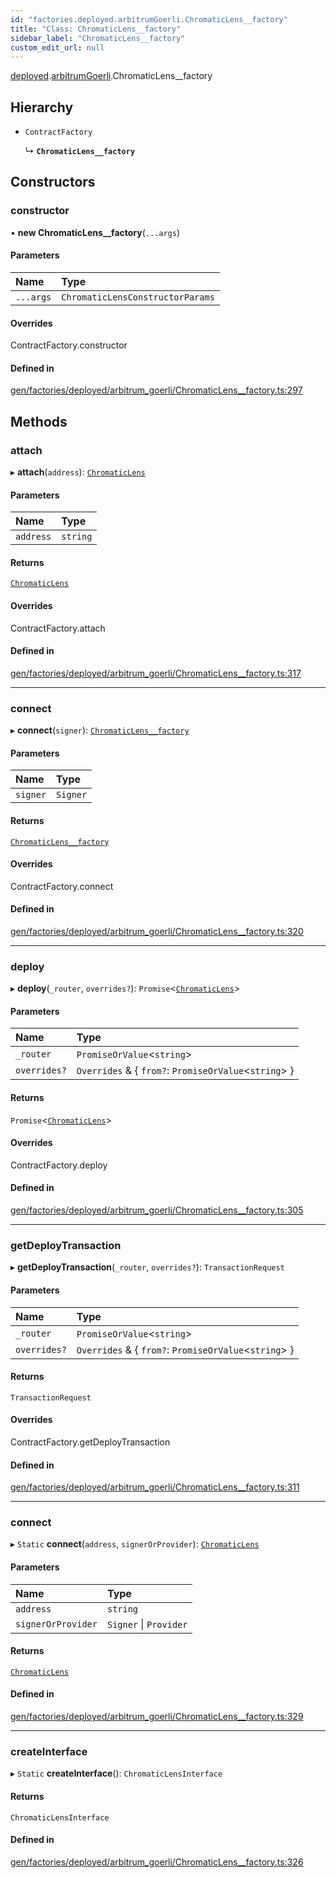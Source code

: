 ```yaml
---
id: "factories.deployed.arbitrumGoerli.ChromaticLens__factory"
title: "Class: ChromaticLens__factory"
sidebar_label: "ChromaticLens__factory"
custom_edit_url: null
---
```


[deployed](../namespaces/factories.deployed.md).[arbitrumGoerli](../namespaces/factories.deployed.arbitrumGoerli.md).ChromaticLens__factory

## Hierarchy

- `ContractFactory`

  ↳ **`ChromaticLens__factory`**

## Constructors

### constructor

• **new ChromaticLens__factory**(`...args`)

#### Parameters

| Name | Type |
| :------ | :------ |
| `...args` | `ChromaticLensConstructorParams` |

#### Overrides

ContractFactory.constructor

#### Defined in

[gen/factories/deployed/arbitrum_goerli/ChromaticLens__factory.ts:297](https://github.com/chromatic-protocol/sdk/blob/beec14f/src/gen/factories/deployed/arbitrum_goerli/ChromaticLens__factory.ts#L297)

## Methods

### attach

▸ **attach**(`address`): [`ChromaticLens`](../interfaces/deployed.arbitrumGoerli.ChromaticLens-1.md)

#### Parameters

| Name | Type |
| :------ | :------ |
| `address` | `string` |

#### Returns

[`ChromaticLens`](../interfaces/deployed.arbitrumGoerli.ChromaticLens-1.md)

#### Overrides

ContractFactory.attach

#### Defined in

[gen/factories/deployed/arbitrum_goerli/ChromaticLens__factory.ts:317](https://github.com/chromatic-protocol/sdk/blob/beec14f/src/gen/factories/deployed/arbitrum_goerli/ChromaticLens__factory.ts#L317)

___

### connect

▸ **connect**(`signer`): [`ChromaticLens__factory`](factories.deployed.arbitrumGoerli.ChromaticLens__factory.md)

#### Parameters

| Name | Type |
| :------ | :------ |
| `signer` | `Signer` |

#### Returns

[`ChromaticLens__factory`](factories.deployed.arbitrumGoerli.ChromaticLens__factory.md)

#### Overrides

ContractFactory.connect

#### Defined in

[gen/factories/deployed/arbitrum_goerli/ChromaticLens__factory.ts:320](https://github.com/chromatic-protocol/sdk/blob/beec14f/src/gen/factories/deployed/arbitrum_goerli/ChromaticLens__factory.ts#L320)

___

### deploy

▸ **deploy**(`_router`, `overrides?`): `Promise`<[`ChromaticLens`](../interfaces/deployed.arbitrumGoerli.ChromaticLens-1.md)\>

#### Parameters

| Name | Type |
| :------ | :------ |
| `_router` | `PromiseOrValue`<`string`\> |
| `overrides?` | `Overrides` & { `from?`: `PromiseOrValue`<`string`\>  } |

#### Returns

`Promise`<[`ChromaticLens`](../interfaces/deployed.arbitrumGoerli.ChromaticLens-1.md)\>

#### Overrides

ContractFactory.deploy

#### Defined in

[gen/factories/deployed/arbitrum_goerli/ChromaticLens__factory.ts:305](https://github.com/chromatic-protocol/sdk/blob/beec14f/src/gen/factories/deployed/arbitrum_goerli/ChromaticLens__factory.ts#L305)

___

### getDeployTransaction

▸ **getDeployTransaction**(`_router`, `overrides?`): `TransactionRequest`

#### Parameters

| Name | Type |
| :------ | :------ |
| `_router` | `PromiseOrValue`<`string`\> |
| `overrides?` | `Overrides` & { `from?`: `PromiseOrValue`<`string`\>  } |

#### Returns

`TransactionRequest`

#### Overrides

ContractFactory.getDeployTransaction

#### Defined in

[gen/factories/deployed/arbitrum_goerli/ChromaticLens__factory.ts:311](https://github.com/chromatic-protocol/sdk/blob/beec14f/src/gen/factories/deployed/arbitrum_goerli/ChromaticLens__factory.ts#L311)

___

### connect

▸ `Static` **connect**(`address`, `signerOrProvider`): [`ChromaticLens`](../interfaces/deployed.arbitrumGoerli.ChromaticLens-1.md)

#### Parameters

| Name | Type |
| :------ | :------ |
| `address` | `string` |
| `signerOrProvider` | `Signer` \| `Provider` |

#### Returns

[`ChromaticLens`](../interfaces/deployed.arbitrumGoerli.ChromaticLens-1.md)

#### Defined in

[gen/factories/deployed/arbitrum_goerli/ChromaticLens__factory.ts:329](https://github.com/chromatic-protocol/sdk/blob/beec14f/src/gen/factories/deployed/arbitrum_goerli/ChromaticLens__factory.ts#L329)

___

### createInterface

▸ `Static` **createInterface**(): `ChromaticLensInterface`

#### Returns

`ChromaticLensInterface`

#### Defined in

[gen/factories/deployed/arbitrum_goerli/ChromaticLens__factory.ts:326](https://github.com/chromatic-protocol/sdk/blob/beec14f/src/gen/factories/deployed/arbitrum_goerli/ChromaticLens__factory.ts#L326)
